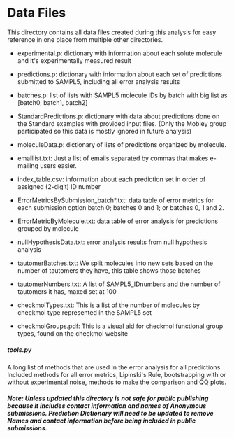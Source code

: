 # Data Files

This directory contains all data files created during this analysis for easy reference in one place from multiple other directories. 

* experimental.p: dictionary with information about each solute molecule and it's experimentally measured result
* predictions.p: dictionary with information about each set of predictions submitted to SAMPL5, including all error analysis results
* batches.p: list of lists with SAMPL5 molecule IDs by batch with big list as [batch0, batch1, batch2]
* StandardPredictions.p: dictionary with data about predictions done on the Standard examples with provided input files. (Only the Mobley group participated so this data is mostly ignored in future analysis)
* moleculeData.p: dictionary of lists of predictions organized by molecule.  


* emaillist.txt: Just a list of emails separated by commas that makes e-mailing users easier.
* index_table.csv: information about each prediction set in order of assigned (2-digit) ID number


* ErrorMetricsBySubmission_batch*.txt: data table of error metrics for each submission option batch 0; batches 0 and 1; or batches 0, 1 and 2. 
* ErrorMetricByMolecule.txt: data table of error analysis for predictions grouped by molecule
* nullHypothesisData.txt: error analysis results from null hypothesis analysis

* tautomerBatches.txt: We split molecules into new sets based on the number of tautomers they have, this table shows those batches
* tautomerNumbers.txt: A list of SAMPL5_IDnumbers and the number of tautomers it has, maxed set at 100

* checkmolTypes.txt: This is a list of the number of molecules by checkmol type represented in the SAMPL5 set
* checkmolGroups.pdf: This is a visual aid for checkmol functional group types, found on the checkmol website
##### tools.py
A long list of methods that are used in the error analysis for all predictions. 
Included methods for all error metrics, Lipinski's Rule, bootstrapping with or without experimental noise, methods to make the comparison and QQ plots.

##### Note: Unless updated this directory is not safe for public publishing because it includes contact information and names of Anonymous submissions. Prediction Dictionary will need to be updated to remove Names and contact information before being included in public submissions. 
